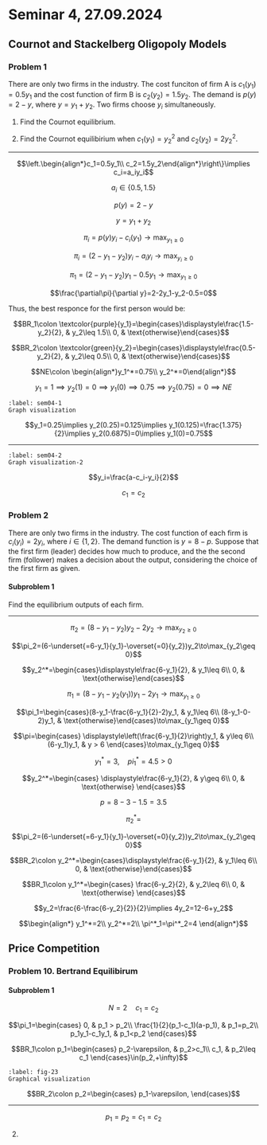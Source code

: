 # Seminar 4, 27.09.2024

## Cournot and Stackelberg Oligopoly Models

### Problem 1

There are only two firms in the industry. The cost funciton of firm A is $c_1(y_1)=0.5y_1$ and the cost function of firm B is $c_2(y_2)=1.5y_2$. The demand is $p(y)=2-y$, where $y=y_1+y_2$. Two firms choose $y_i$ simultaneously.

1. Find the Cournot equilibrium.

2. Find the Cournot equilibirium when $c_1(y_1)=y_2^2$ and $c_2(y_2)=2y_2^2$.

---

$$\left.\begin{align*}c_1=0.5y_1\\ c_2=1.5y_2\end{align*}\right\}\implies c_i=a_iy_i$$

$$a_i\in\{0.5, 1.5\}$$

$$p(y)=2-y$$

$$y=y_1+y_2$$

$$\pi_i=p(y)y_i-c_i(y_1)\to\max_{y_1\geq 0}$$

$$\pi_i=(2-y_1-y_2)y_i-a_iy_i\to\max_{y_i\geq 0}$$

$$\pi_1=(2-y_1-y_2)y_1-0.5y_1\to\max_{y_1\geq 0}$$

$$\frac{\partial\pi}{\partial y}=2-2y_1-y_2-0.5=0$$

Thus, the best responce for the first person would be:

$$BR_1\colon \textcolor{purple}{y_1}=\begin{cases}\displaystyle\frac{1.5-y_2}{2}, & y_2\leq 1.5\\
0, & \text{otherwise}\end{cases}$$

$$BR_2\colon \textcolor{green}{y_2}=\begin{cases}\displaystyle\frac{0.5-y_2}{2}, & y_2\leq 0.5\\
0, & \text{otherwise}\end{cases}$$

$$NE\colon \begin{align*}y_1^*=0.75\\ y_2^*=0\end{align*}$$

$$y_1=1\implies y_2(1)=0\implies y_1(0)\implies 0.75\implies y_2(0.75)=0\implies NE$$

```{figure} ./image-21.png
:label: sem04-1
Graph visualization 
```

$$y_1=0.25\implies y_2(0.25)=0.125\implies y_1(0.125)=\frac{1.375}{2}\implies y_2(0.6875)=0\implies y_1(0)=0.75$$

---


```{figure} ./image-22.png
:label: sem04-2
Graph visualization-2
```

$$y_i=\frac{a-c_i-y_i}{2}$$

$$c_1=c_2$$

### Problem 2

There are only two firms in the industry. The cost function of each firm is $c_i(y_i)=2y_i$, where $i\in\{1,2\}$. The demand function is $y=8-p$. Suppose that the first firm (leader) decides how much to produce, and the the second firm (follower) makes a decision about the output, considering the choice of the first firm as given.

#### Subproblem 1

Find the equilibrium outputs of each firm.

---

$$\pi_2=(8-y_1-y_2)y_2-2y_2\to\max_{y_2\geq 0}$$

$$\pi_2=(6-\underset{=6-y_1}{y_1}-\overset{=0}{y_2})y_2\to\max_{y_2\geq 0}$$

$$y_2^*=\begin{cases}\displaystyle\frac{6-y_1}{2}, & y_1\leq 6\\
0, & \text{otherwise}\end{cases}$$

$$\pi_1=(8-y_1-y_2(y_1))y_1-2y_1\to\max_{y_1\geq 0}$$

$$\pi_1=\begin{cases}(8-y_1-\frac{6-y_1}{2}-2)y_1, & y_1\leq 6\\
(8-y_1-0-2)y_1, & \text{otherwise}\end{cases}\to\max_{y_1\geq 0}$$

$$\pi=\begin{cases}
    \displaystyle\left(\frac{6-y_1}{2}\right)y_1, & y\leq 6\\
    (6-y_1)y_1, & y > 6
\end{cases}\to\max_{y_1\geq 0}$$

$$y_1^*=3,\quad pi_1^*=4.5>0$$

$$y_2^*=\begin{cases}
    \displaystyle\frac{6-y_1}{2}, & y\geq 6\\
    0, & \text{otherwise}
\end{cases}$$

$$p=8-3-1.5=3.5$$

$$\pi_2^*=$$

$$\pi_2=(6-\underset{=6-y_1}{y_1}-\overset{=0}{y_2})y_2\to\max_{y_2\geq 0}$$

$$BR_2\colon y_2^*=\begin{cases}\displaystyle\frac{6-y_1}{2}, & y_1\leq 6\\
0, & \text{otherwise}\end{cases}$$

$$BR_1\colon y_1^*=\begin{cases}
    \frac{6-y_2}{2}, & y_2\leq 6\\
    0, & \text{otherwise}
\end{cases}$$

$$y_2=\frac{6-\frac{6-y_2}{2}}{2}\implies 4y_2=12-6+y_2$$

$$\begin{align*}
    y_1^*=2\\
    y_2^*=2\\
    \pi^*_1=\pi^*_2=4
\end{align*}$$

## Price Competition

### Problem 10. Bertrand Equilibirum

#### Subproblem 1

$$N=2\quad c_1=c_2$$

$$\pi_1=\begin{cases}
    0, & p_1 > p_2\\
    \frac{1}{2}(p_1-c_1)(a-p_1), & p_1=p_2\\
    p_1y_1-c_1y_1, & p_1<p_2
\end{cases}$$

$$BR_1\colon p_1=\begin{cases}
    p_2-\varepsilon, & p_2>c_1\\
    c_1, & p_2\leq c_1
\end{cases}\in(p_2,+\infty)$$

```{figure} ./image-23.png
:label: fig-23
Graphical visualization
```

$$BR_2\colon p_2=\begin{cases}
    p_1-\varepsilon, 
\end{cases}$$

---

$$p_1=p_2=c_1=c_2$$

2.
